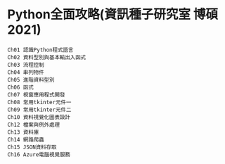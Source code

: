 # Python全面攻略(資訊種子研究室 博碩 2021)


```
Ch01 認識Python程式語言
Ch02 資料型別與基本輸出入函式
Ch03 流程控制
Ch04 串列物件
Ch05 進階資料型別
Ch06 函式
Ch07 視窗應用程式開發
Ch08 常用tkinter元件一
Ch09 常用tkinter元件二
Ch10 資料視覺化圖表設計
Ch12 檔案與例外處理
Ch13 資料庫
Ch14 網路爬蟲
Ch15 JSON資料存取
Ch16 Azure電腦視覺服務
```

```python

```
